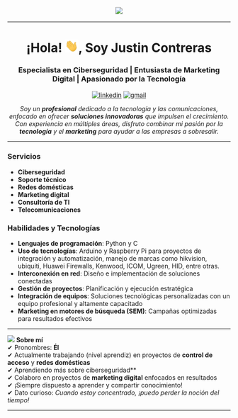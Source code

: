 <p align="center">
  <img src="https://github.com/thompsonemerson/thompsonemerson/raw/master/cover-thompson.png" height="200"/>
</p>
<hr>
<h1 align="center">¡Hola! <img src="https://raw.githubusercontent.com/ABSphreak/ABSphreak/master/gifs/Hi.gif" width="30px">, Soy Justin Contreras</h1>
<h3 align="center">Especialista en Ciberseguridad | Entusiasta de Marketing Digital | Apasionado por la Tecnología</h3>
<p align="center">
<a href="https://www.linkedin.com/in/justinsalem/" target="blank"><img align="center" src="https://cdn.jsdelivr.net/npm/simple-icons@3.0.1/icons/linkedin.svg" alt="linkedin" height="30" width="40" /></a>
<a href="mailto:justinsalimcg09@gmail.com"><img align="center" src="https://simpleicons.org/icons/gmail.svg" alt="gmail" height="30" width="40" /></a>
</p>

<p align="center">
  <em>
    Soy un <b>profesional</b> dedicado a la tecnología y las comunicaciones, enfocado en ofrecer <b>soluciones innovadoras</b> que impulsen el crecimiento. Con experiencia en múltiples áreas, disfruto combinar mi pasión por la <b>tecnología</b> y el <b>marketing</b> para ayudar a las empresas a sobresalir.
  </em> 
</p>

---

### **Servicios**
- **Ciberseguridad**  
- **Soporte técnico**  
- **Redes domésticas**  
- **Marketing digital**  
- **Consultoría de TI**  
- **Telecomunicaciones**  

### **Habilidades y Tecnologías**
- **Lenguajes de programación**: Python y C  
- **Uso de tecnologías**: Arduino y Raspberry Pi para proyectos de integración y automatización, manejo de marcas como hikvision, ubiquiti, Huawei Firewalls, Kenwood, ICOM, Ugreen, HID, entre otras.   
- **Interconexión en red**: Diseño e implementación de soluciones conectadas  
- **Gestión de proyectos**: Planificación y ejecución estratégica  
- **Integración de equipos**: Soluciones tecnológicas personalizadas con un equipo profesional y altamente capacitado  
- **Marketing en motores de búsqueda (SEM)**: Campañas optimizadas para resultados efectivos  

---

<img src="https://media.giphy.com/media/VgCDAzcKvsR6OM0uWg/giphy.gif" width="50" /> **Sobre mí**  
✔ Pronombres: **Él**<br>
✔ Actualmente trabajando (nivel aprendiz) en proyectos de **control de acceso** y **redes domésticas**<br>
✔ Aprendiendo más sobre ciberseguridad**<br>
✔ Colaboro en proyectos de **marketing digital** enfocados en resultados<br>
✔ ¡Siempre dispuesto a aprender y compartir conocimiento!<br>
✔ Dato curioso: *Cuando estoy concentrado, ¡puedo perder la noción del tiempo!*<br>

---
